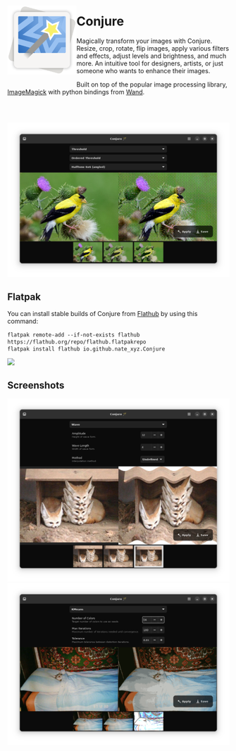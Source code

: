 <img src="/data/icons/hicolor/scalable/apps/io.github.nate_xyz.Conjure.svg" align="left" height="157px" vspace="20px">

Conjure
======

Magically transform your images with Conjure. 
Resize, crop, rotate, flip images, apply various filters and effects, adjust levels and brightness, and much more.
An intuitive tool for designers, artists, or just someone who wants to enhance their images.

Built on top of the popular image processing library, [ImageMagick](https://github.com/ImageMagick/ImageMagick) with python bindings from [Wand](https://github.com/emcconville/wand).

<br><br>

![Screenshot 0](./data/screenshots/conjure-0.png)

Flatpak
--------------

You can install stable builds of Conjure from [Flathub](https://flathub.org)
by using this command:

    flatpak remote-add --if-not-exists flathub https://flathub.org/repo/flathub.flatpakrepo
    flatpak install flathub io.github.nate_xyz.Conjure

<a href="https://flathub.org/apps/details/io.github.nate_xyz.Conjure"><img src="https://flathub.org/assets/badges/flathub-badge-en.png" width="200"/></a>


Screenshots
--------------
![Screenshot 1](./data/screenshots/conjure-1.png)
![Screenshot 2](./data/screenshots/conjure-2.png)